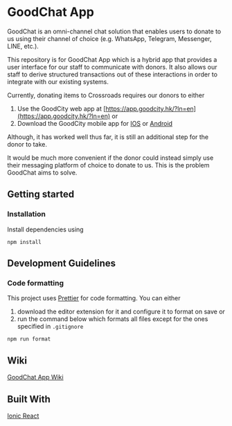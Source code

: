 # GoodChat App
GoodChat is an omni-channel chat solution that enables users to donate to us using their channel of choice (e.g. WhatsApp, Telegram, Messenger, LINE, etc.). 

This repository is for GoodChat App which is a hybrid app that provides a user interface for our staff to communicate with donors. It also allows our staff to derive structured transactions out of these interactions in order to integrate with our existing systems.

Currently, donating items to Crossroads requires our donors to either

1. Use the GoodCity web app at [https://app.goodcity.hk/?ln=en](https://app.goodcity.hk/?ln=en) or
2. Download the GoodCity mobile app for [IOS](https://apps.apple.com/us/app/goodcity-hk/id1012253845) or [Android](https://play.google.com/store/apps/details?id=hk.goodcity.app&hl=en_US&gl=US)

Although, it has worked well thus far, it is still an additional step for the donor to take.

It would be much more convenient if the donor could instead simply use their messaging platform of choice to donate to us. This is the problem GoodChat aims to solve.

## Getting started
### Installation
Install dependencies using
```
npm install
```

## Development Guidelines
### Code formatting
This project uses [Prettier](https://prettier.io) for code formatting. 
You can either 
1. download the editor extension for it and configure it to format on save or 
2. run the command below which formats all files except for the ones specified in `.gitignore`
```
npm run format
```

## Wiki
[GoodChat App Wiki](https://github.com/crossroads/app.goodchat.hk/wiki)

## Built With
[Ionic React](https://ionicframework.com/docs/react)
